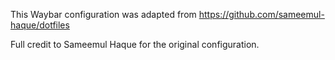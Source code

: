 This Waybar configuration was adapted from https://github.com/sameemul-haque/dotfiles

Full credit to Sameemul Haque for the original configuration.
